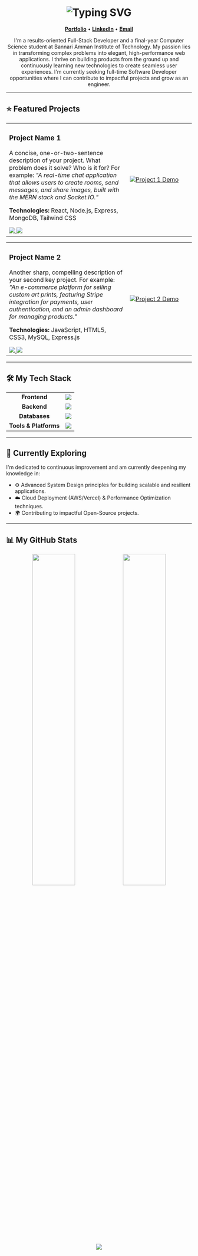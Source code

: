 <h1 align="center">
  <img src="https://readme-typing-svg.demolab.com?font=Fira+Code&size=28&pause=1000&color=F97316&center=true&vCenter=true&width=700&lines=Hi%2C+I'm+Nithish+Kumar+S+P!;Full-Stack+Developer+crafting+user-centric+web+solutions." alt="Typing SVG" />
</h1>

<p align="center">
  <strong><a href="https://nithishkumar.framer.website" target="_blank">Portfolio</a></strong> •
  <strong><a href="https://www.linkedin.com/in/yourprofile" target="_blank">LinkedIn</a></strong> •
  <strong><a href="mailto:nithishkumar3115@gmail.com">Email</a></strong>
  </p>

<p align="center">
  I'm a results-oriented Full-Stack Developer and a final-year Computer Science student at Bannari Amman Institute of Technology. My passion lies in transforming complex problems into elegant, high-performance web applications. I thrive on building products from the ground up and continuously learning new technologies to create seamless user experiences. I'm currently seeking full-time Software Developer opportunities where I can contribute to impactful projects and grow as an engineer.
</p>

---

## ⭐ Featured Projects

<table width="100%">
  <tr>
    <td width="65%">
      <h3>Project Name 1</h3>
      <p>
        A concise, one-or-two-sentence description of your project. What problem does it solve? Who is it for? For example: <i>"A real-time chat application that allows users to create rooms, send messages, and share images, built with the MERN stack and Socket.IO."</i>
      </p>
      <p>
        <strong>Technologies:</strong> React, Node.js, Express, MongoDB, Tailwind CSS
      </p>
      <div>
        <a href="[LINK_TO_LIVE_DEMO_1]" target="_blank">
          <img src="https://img.shields.io/badge/Live_Demo-007BFF?style=for-the-badge&logo=vercel&logoColor=white" />
        </a>
        <a href="[LINK_TO_GITHUB_REPO_1]" target="_blank">
          <img src="https://img.shields.io/badge/GitHub_Repo-181717?style=for-the-badge&logo=github&logoColor=white" />
        </a>
      </div>
    </td>
    <td width="35%">
      <a href="[LINK_TO_LIVE_DEMO_1]" target="_blank">
        <img src="[LINK_TO_PROJECT_1_SCREENSHOT_OR_GIF]" alt="Project 1 Demo" />
        </a>
    </td>
  </tr>
</table>

<table width="100%">
  <tr>
    <td width="65%">
      <h3>Project Name 2</h3>
      <p>
        Another sharp, compelling description of your second key project. For example: <i>"An e-commerce platform for selling custom art prints, featuring Stripe integration for payments, user authentication, and an admin dashboard for managing products."</i>
      </p>
      <p>
        <strong>Technologies:</strong> JavaScript, HTML5, CSS3, MySQL, Express.js
      </p>
      <div>
        <a href="[LINK_TO_LIVE_DEMO_2]" target="_blank">
          <img src="https://img.shields.io/badge/Live_Demo-007BFF?style=for-the-badge&logo=vercel&logoColor=white" />
        </a>
        <a href="[LINK_TO_GITHUB_REPO_2]" target="_blank">
          <img src="https://img.shields.io/badge/GitHub_Repo-181717?style=for-the-badge&logo=github&logoColor=white" />
        </a>
      </div>
    </td>
    <td width="35%">
      <a href="[LINK_TO_LIVE_DEMO_2]" target="_blank">
        <img src="[LINK_TO_PROJECT_2_SCREENSHOT_OR_GIF]" alt="Project 2 Demo" />
      </a>
    </td>
  </tr>
</table>

---

## 🛠️ My Tech Stack

<table>
  <tr>
    <td align="center"><strong>Frontend</strong></td>
    <td><img src="https://skillicons.dev/icons?i=html,css,js,react,tailwind" /></td>
  </tr>
  <tr>
    <td align="center"><strong>Backend</strong></td>
    <td><img src="https://skillicons.dev/icons?i=nodejs,express" /></td>
  </tr>
  <tr>
    <td align="center"><strong>Databases</strong></td>
    <td><img src="https://skillicons.dev/icons?i=mongodb,mysql" /></td>
  </tr>
  <tr>
    <td align="center"><strong>Tools & Platforms</strong></td>
    <td><img src="https://skillicons.dev/icons?i=git,github,postman,vscode" /></td>
  </tr>
</table>

---

## 🚀 Currently Exploring

<p>
  I'm dedicated to continuous improvement and am currently deepening my knowledge in:
</p>
<ul>
  <li>⚙️ Advanced System Design principles for building scalable and resilient applications.</li>
  <li>☁️ Cloud Deployment (AWS/Vercel) & Performance Optimization techniques.</li>
  <li>🌍 Contributing to impactful Open-Source projects.</li>
</ul>

---

## 📊 My GitHub Stats

<p align="center">
  <img src="https://github-readme-stats.vercel.app/api?username=Nithishkumarsp03&show_icons=true&theme=radical&hide_border=true&rank_icon=github" width="48%" />
  <img src="https://github-readme-streak-stats.herokuapp.com?user=Nithishkumarsp03&theme=radical&hide_border=true" width="48%" />
  <br>
  <img src="https://github-readme-stats.vercel.app/api/top-langs/?username=Nithishkumarsp03&layout=compact&theme=radical&hide_border=true" />
</p>
